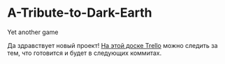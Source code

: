 # A-Tribute-to-Dark-Earth
Yet another game

Да здравствует новый проект!
[На этой доске Trello](https://trello.com/b/j8cp8kT5/tribute-to-darkearth-roadmap) можно следить за тем, что готовится и будет в следующих коммитах.
